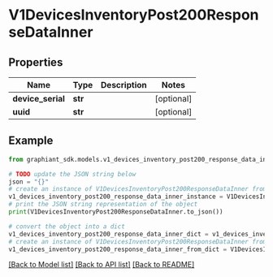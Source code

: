 # V1DevicesInventoryPost200ResponseDataInner


## Properties

Name | Type | Description | Notes
------------ | ------------- | ------------- | -------------
**device_serial** | **str** |  | [optional] 
**uuid** | **str** |  | [optional] 

## Example

```python
from graphiant_sdk.models.v1_devices_inventory_post200_response_data_inner import V1DevicesInventoryPost200ResponseDataInner

# TODO update the JSON string below
json = "{}"
# create an instance of V1DevicesInventoryPost200ResponseDataInner from a JSON string
v1_devices_inventory_post200_response_data_inner_instance = V1DevicesInventoryPost200ResponseDataInner.from_json(json)
# print the JSON string representation of the object
print(V1DevicesInventoryPost200ResponseDataInner.to_json())

# convert the object into a dict
v1_devices_inventory_post200_response_data_inner_dict = v1_devices_inventory_post200_response_data_inner_instance.to_dict()
# create an instance of V1DevicesInventoryPost200ResponseDataInner from a dict
v1_devices_inventory_post200_response_data_inner_from_dict = V1DevicesInventoryPost200ResponseDataInner.from_dict(v1_devices_inventory_post200_response_data_inner_dict)
```
[[Back to Model list]](../README.md#documentation-for-models) [[Back to API list]](../README.md#documentation-for-api-endpoints) [[Back to README]](../README.md)


